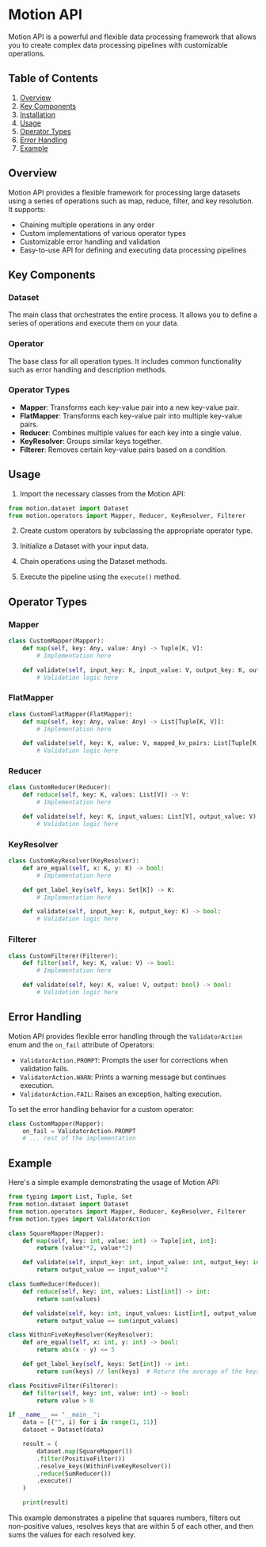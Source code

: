 # Motion API

Motion API is a powerful and flexible data processing framework that allows you to create complex data processing pipelines with customizable operations.

## Table of Contents

1. [Overview](#overview)
2. [Key Components](#key-components)
3. [Installation](#installation)
4. [Usage](#usage)
5. [Operator Types](#operator-types)
6. [Error Handling](#error-handling)
7. [Example](#example)

## Overview

Motion API provides a flexible framework for processing large datasets using a series of operations such as map, reduce, filter, and key resolution. It supports:

- Chaining multiple operations in any order
- Custom implementations of various operator types
- Customizable error handling and validation
- Easy-to-use API for defining and executing data processing pipelines

## Key Components

### Dataset

The main class that orchestrates the entire process. It allows you to define a series of operations and execute them on your data.

### Operator

The base class for all operation types. It includes common functionality such as error handling and description methods.

### Operator Types

- **Mapper**: Transforms each key-value pair into a new key-value pair.
- **FlatMapper**: Transforms each key-value pair into multiple key-value pairs.
- **Reducer**: Combines multiple values for each key into a single value.
- **KeyResolver**: Groups similar keys together.
- **Filterer**: Removes certain key-value pairs based on a condition.

## Usage

1. Import the necessary classes from the Motion API:

```python
from motion.dataset import Dataset
from motion.operators import Mapper, Reducer, KeyResolver, Filterer
```

2. Create custom operators by subclassing the appropriate operator type.

3. Initialize a Dataset with your input data.

4. Chain operations using the Dataset methods.

5. Execute the pipeline using the `execute()` method.

## Operator Types

### Mapper

```python
class CustomMapper(Mapper):
    def map(self, key: Any, value: Any) -> Tuple[K, V]:
        # Implementation here

    def validate(self, input_key: K, input_value: V, output_key: K, output_value: V) -> bool:
        # Validation logic here
```

### FlatMapper

```python
class CustomFlatMapper(FlatMapper):
    def map(self, key: Any, value: Any) -> List[Tuple[K, V]]:
        # Implementation here

    def validate(self, key: K, value: V, mapped_kv_pairs: List[Tuple[K, V]]) -> bool:
        # Validation logic here
```

### Reducer

```python
class CustomReducer(Reducer):
    def reduce(self, key: K, values: List[V]) -> V:
        # Implementation here

    def validate(self, key: K, input_values: List[V], output_value: V) -> bool:
        # Validation logic here
```

### KeyResolver

```python
class CustomKeyResolver(KeyResolver):
    def are_equal(self, x: K, y: K) -> bool:
        # Implementation here

    def get_label_key(self, keys: Set[K]) -> K:
        # Implementation here

    def validate(self, input_key: K, output_key: K) -> bool:
        # Validation logic here
```

### Filterer

```python
class CustomFilterer(Filterer):
    def filter(self, key: K, value: V) -> bool:
        # Implementation here

    def validate(self, key: K, value: V, output: bool) -> bool:
        # Validation logic here
```

## Error Handling

Motion API provides flexible error handling through the `ValidatorAction` enum and the `on_fail` attribute of Operators:

- `ValidatorAction.PROMPT`: Prompts the user for corrections when validation fails.
- `ValidatorAction.WARN`: Prints a warning message but continues execution.
- `ValidatorAction.FAIL`: Raises an exception, halting execution.

To set the error handling behavior for a custom operator:

```python
class CustomMapper(Mapper):
    on_fail = ValidatorAction.PROMPT
    # ... rest of the implementation
```

## Example

Here's a simple example demonstrating the usage of Motion API:

```python
from typing import List, Tuple, Set
from motion.dataset import Dataset
from motion.operators import Mapper, Reducer, KeyResolver, Filterer
from motion.types import ValidatorAction

class SquareMapper(Mapper):
    def map(self, key: int, value: int) -> Tuple[int, int]:
        return (value**2, value**2)

    def validate(self, input_key: int, input_value: int, output_key: int, output_value: int) -> bool:
        return output_value == input_value**2

class SumReducer(Reducer):
    def reduce(self, key: int, values: List[int]) -> int:
        return sum(values)

    def validate(self, key: int, input_values: List[int], output_value: int) -> bool:
        return output_value == sum(input_values)

class WithinFiveKeyResolver(KeyResolver):
    def are_equal(self, x: int, y: int) -> bool:
        return abs(x - y) <= 5

    def get_label_key(self, keys: Set[int]) -> int:
        return sum(keys) // len(keys)  # Return the average of the keys

class PositiveFilter(Filterer):
    def filter(self, key: int, value: int) -> bool:
        return value > 0

if __name__ == "__main__":
    data = [("", i) for i in range(1, 11)]
    dataset = Dataset(data)

    result = (
        dataset.map(SquareMapper())
        .filter(PositiveFilter())
        .resolve_keys(WithinFiveKeyResolver())
        .reduce(SumReducer())
        .execute()
    )

    print(result)
```

This example demonstrates a pipeline that squares numbers, filters out non-positive values, resolves keys that are within 5 of each other, and then sums the values for each resolved key.

